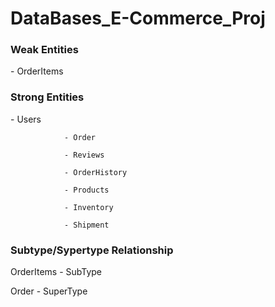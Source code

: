 # DataBases_E-Commerce_Proj

<h3>Weak Entities</h3>   - OrderItems

<h3>Strong Entities</h3> 
                - Users
                
                - Order 
                
                - Reviews
                
                - OrderHistory
                
                - Products
                
                - Inventory
                
                - Shipment

<h3>Subtype/Sypertype Relationship</h3>

OrderItems - SubType

Order      - SuperType
